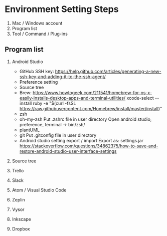 # Environment Setting Steps

 1. Mac / Windows account
 2. Program list
 3. Tool / Command / Plug-ins


## Program list

 1. Android Studio
 
    * GitHub SSH key: https://help.github.com/articles/generating-a-new-ssh-key-and-adding-it-to-the-ssh-agent/
    * Preference setting
    * Source tree
    * Brew: https://www.howtogeek.com/211541/homebrew-for-os-x-easily-installs-desktop-apps-and-terminal-utilities/
        xcode-select --install
        ruby -e "$(curl -fsSL https://raw.githubusercontent.com/Homebrew/install/master/install)"
    * zsh
    * oh-my-zsh
        Put .zshrc file in user directory
        Open android studio, preference, terminal -> bin/zsh/
    * plantUML
    * git
        Put .gitconfig file in user directory
    * Android studio setting export / import
      Export as: settings.jar
      https://stackoverflow.com/questions/34862375/how-to-save-and-restore-android-studio-user-interface-settings
        
    
 2. Source tree
 3. Trello
 4. Slack
 5. Atom / Visual Studio Code
 6. Zeplin
 7. Vysor
 8. Inkscape
 9. Dropbox